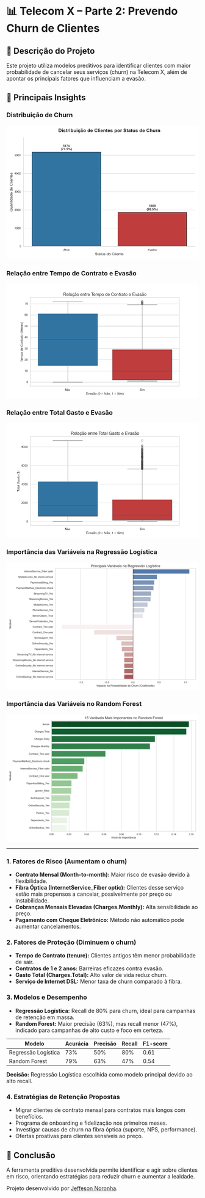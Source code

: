 # 📊 Telecom X – Parte 2: Prevendo Churn de Clientes

## 🧠 Descrição do Projeto
Este projeto utiliza modelos preditivos para identificar clientes com maior probabilidade de cancelar seus serviços (churn) na Telecom X, além de apontar os principais fatores que influenciam a evasão.

## 🎯 Principais Insights

### Distribuição de Churn

![Distribuição de Clientes por Status de Churn](./figures/distribuicao_clintes_status_churn.png)

### Relação entre Tempo de Contrato e Evasão

![Tempo de Contrato vs Churn](./figures/tenure_vs_churn_boxplot.png)

### Relação entre Total Gasto e Evasão

![Total Gasto vs Churn](./figures/total_charges_vs_churn_boxplot.png)

### Importância das Variáveis na Regressão Logística

![Principais Variáveis na Regressão Logística](./figures/logistic_regression_coefficients.png)

### Importância das Variáveis no Random Forest

![15 Variáveis Mais Importantes no Random Forest](./figures/random_forest_importance.png)

---

### 1. Fatores de Risco (Aumentam o churn)
- **Contrato Mensal (Month-to-month):** Maior risco de evasão devido à flexibilidade.
- **Fibra Óptica (InternetService_Fiber optic):** Clientes desse serviço estão mais propensos a cancelar, possivelmente por preço ou instabilidade.
- **Cobranças Mensais Elevadas (Charges.Monthly):** Alta sensibilidade ao preço.
- **Pagamento com Cheque Eletrônico:** Método não automático pode aumentar cancelamentos.

### 2. Fatores de Proteção (Diminuem o churn)
- **Tempo de Contrato (tenure):** Clientes antigos têm menor probabilidade de sair.
- **Contratos de 1 e 2 anos:** Barreiras eficazes contra evasão.
- **Gasto Total (Charges.Total):** Alto valor de vida reduz churn.
- **Serviço de Internet DSL:** Menor taxa de churn comparado à fibra.

### 3. Modelos e Desempenho
- **Regressão Logística:** Recall de 80% para churn, ideal para campanhas de retenção em massa.
- **Random Forest:** Maior precisão (63%), mas recall menor (47%), indicado para campanhas de alto custo e foco em certeza.

| Modelo               | Acurácia | Precisão | Recall | F1-score |
|----------------------|----------|----------|--------|----------|
| Regressão Logística  | 73%      | 50%      | 80%    | 0.61     |
| Random Forest        | 79%      | 63%      | 47%    | 0.54     |

**Decisão:** Regressão Logística escolhida como modelo principal devido ao alto recall.

### 4. Estratégias de Retenção Propostas
- Migrar clientes de contrato mensal para contratos mais longos com benefícios.
- Programa de onboarding e fidelização nos primeiros meses.
- Investigar causas de churn na fibra óptica (suporte, NPS, performance).
- Ofertas proativas para clientes sensíveis ao preço.

## 🚀 Conclusão
A ferramenta preditiva desenvolvida permite identificar e agir sobre clientes em risco, orientando estratégias para reduzir churn e aumentar a lealdade.

Projeto desenvolvido por [Jeffeson Noronha](https://github.com/jeffnoronha1).
